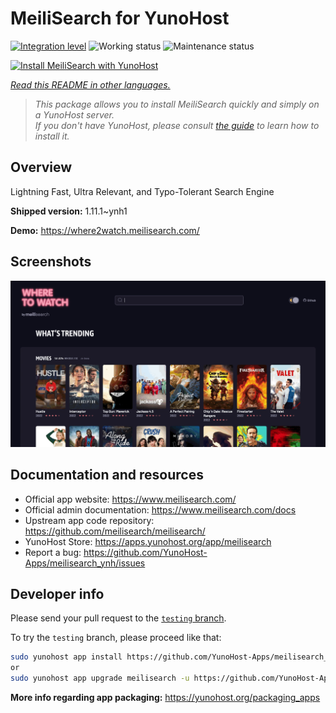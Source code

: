 <!--
N.B.: This README was automatically generated by <https://github.com/YunoHost/apps/tree/master/tools/readme_generator>
It shall NOT be edited by hand.
-->

# MeiliSearch for YunoHost

[![Integration level](https://dash.yunohost.org/integration/meilisearch.svg)](https://ci-apps.yunohost.org/ci/apps/meilisearch/) ![Working status](https://ci-apps.yunohost.org/ci/badges/meilisearch.status.svg) ![Maintenance status](https://ci-apps.yunohost.org/ci/badges/meilisearch.maintain.svg)

[![Install MeiliSearch with YunoHost](https://install-app.yunohost.org/install-with-yunohost.svg)](https://install-app.yunohost.org/?app=meilisearch)

*[Read this README in other languages.](./ALL_README.md)*

> *This package allows you to install MeiliSearch quickly and simply on a YunoHost server.*  
> *If you don't have YunoHost, please consult [the guide](https://yunohost.org/install) to learn how to install it.*

## Overview

Lightning Fast, Ultra Relevant, and Typo-Tolerant Search Engine


**Shipped version:** 1.11.1~ynh1

**Demo:** <https://where2watch.meilisearch.com/>

## Screenshots

![Screenshot of MeiliSearch](./doc/screenshots/meilisearch.png)

## Documentation and resources

- Official app website: <https://www.meilisearch.com/>
- Official admin documentation: <https://www.meilisearch.com/docs>
- Upstream app code repository: <https://github.com/meilisearch/meilisearch/>
- YunoHost Store: <https://apps.yunohost.org/app/meilisearch>
- Report a bug: <https://github.com/YunoHost-Apps/meilisearch_ynh/issues>

## Developer info

Please send your pull request to the [`testing` branch](https://github.com/YunoHost-Apps/meilisearch_ynh/tree/testing).

To try the `testing` branch, please proceed like that:

```bash
sudo yunohost app install https://github.com/YunoHost-Apps/meilisearch_ynh/tree/testing --debug
or
sudo yunohost app upgrade meilisearch -u https://github.com/YunoHost-Apps/meilisearch_ynh/tree/testing --debug
```

**More info regarding app packaging:** <https://yunohost.org/packaging_apps>
